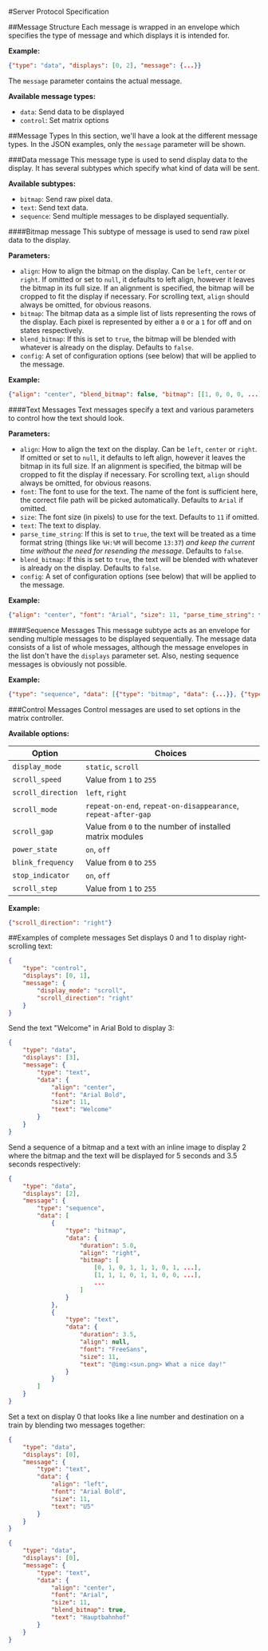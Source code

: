 #Server Protocol Specification

##Message Structure
Each message is wrapped in an envelope which specifies the type of message and which displays it is intended for.

**Example:**
```json
{"type": "data", "displays": [0, 2], "message": {...}}
```

The `message` parameter contains the actual message.

**Available message types:**

* `data`: Send data to be displayed
* `control`: Set matrix options

##Message Types
In this section, we'll have a look at the different message types. In the JSON examples, only the `message` parameter will be shown.

###Data message
This message type is used to send display data to the display. It has several subtypes which specify what kind of data will be sent.

**Available subtypes:**

* `bitmap`: Send raw pixel data.
* `text`: Send text data.
* `sequence`: Send multiple messages to be displayed sequentially.

####Bitmap message
This subtype of message is used to send raw pixel data to the display.

**Parameters:**

* `align`: How to align the bitmap on the display. Can be `left`, `center` or `right`. If omitted or set to `null`, it defaults to left align, however it leaves the bitmap in its full size. If an alignment is specified, the bitmap will be cropped to fit the display if necessary. For scrolling text, `align` should always be omitted, for obvious reasons.
* `bitmap`: The bitmap data as a simple list of lists representing the rows of the display.
Each pixel is represented by either a `0` or a `1` for off and on states respectively.
* `blend_bitmap`: If this is set to `true`, the bitmap will be blended with whatever is already on the display. Defaults to `false`.
* `config`: A set of configuration options (see below) that will be applied to the message.

**Example:**
```json
{"align": "center", "blend_bitmap": false, "bitmap": [[1, 0, 0, 0, ...], [0, 1, 1, 0, ...], ...]}
```

####Text Messages
Text messages specify a text and various parameters to control how the text should look.

**Parameters:**

* `align`: How to align the text on the display. Can be `left`, `center` or `right`. If omitted or set to `null`, it defaults to left align, however it leaves the bitmap in its full size. If an alignment is specified, the bitmap will be cropped to fit the display if necessary. For scrolling text, `align` should always be omitted, for obvious reasons.
* `font`: The font to use for the text. The name of the font is sufficient here, the correct file path will be picked automatically. Defaults to `Arial` if omitted.
* `size`: The font size (in pixels) to use for the text. Defaults to `11` if omitted.
* `text`: The text to display.
* `parse_time_string`: If this is set to `true`, the text will be treated as a time format string (things like `%H:%M` will become `13:37`) *and keep the current time without the need for resending the message*. Defaults to `false`.
* `blend_bitmap`: If this is set to `true`, the text will be blended with whatever is already on the display. Defaults to `false`.
* `config`: A set of configuration options (see below) that will be applied to the message.

**Example:**
```json
{"align": "center", "font": "Arial", "size": 11, "parse_time_string": true, "blend_bitmap": false, "text": "Current Time: %H:%M", "config": {"display_mode": "scroll"}}
```

####Sequence Messages
This message subtype acts as an envelope for sending multiple messages to be displayed sequentially.
The message data consists of a list of whole messages, although the message envelopes in the list don't have the `displays`
parameter set. Also, nesting sequence messages is obviously not possible.

**Example:**
```json
{"type": "sequence", "data": [{"type": "bitmap", "data": {...}}, {"type": "text", "data": {...}}]}
```

###Control Messages
Control messages are used to set options in the matrix controller.

**Available options:**

Option|Choices
------|-------
`display_mode`|`static`, `scroll`
`scroll_speed`|Value from `1` to `255`
`scroll_direction`|`left`, `right`
`scroll_mode`|`repeat-on-end`, `repeat-on-disappearance`, `repeat-after-gap`
`scroll_gap`|Value from `0` to the number of installed matrix modules
`power_state`|`on`, `off`
`blink_frequency`|Value from `0` to `255`
`stop_indicator`|`on`, `off`
`scroll_step`|Value from `1` to `255`

**Example:**
```json
{"scroll_direction": "right"}
```

##Examples of complete messages
Set displays 0 and 1 to display right-scrolling text:
```json
{
    "type": "control",
    "displays": [0, 1],
    "message": {
        "display_mode": "scroll",
        "scroll_direction": "right"
    }
}
```

Send the text "Welcome" in Arial Bold to display 3:
```json
{
    "type": "data",
    "displays": [3],
    "message": {
        "type": "text",
        "data": {
            "align": "center",
            "font": "Arial Bold",
            "size": 11,
            "text": "Welcome"
        }
    }
}
```

Send a sequence of a bitmap and a text with an inline image to display 2 where the bitmap and the text will be displayed for 5 seconds and 3.5 seconds respectively:
```json
{
    "type": "data",
    "displays": [2],
    "message": {
        "type": "sequence",
        "data": [
            {
                "type": "bitmap",
                "data": {
                    "duration": 5.0,
                    "align": "right",
                    "bitmap": [
                        [0, 1, 0, 1, 1, 1, 0, 1, ...],
                        [1, 1, 1, 0, 1, 1, 0, 0, ...],
                        ...
                    ]
                }
            },
            {
                "type": "text",
                "data": {
                    "duration": 3.5,
                    "align": null,
                    "font": "FreeSans",
                    "size": 11,
                    "text": "@img:<sun.png> What a nice day!"
                }
            }
        ]
    }
}
```

Set a text on display 0 that looks like a line number and destination on a train by blending two messages together:
```json
{
    "type": "data",
    "displays": [0],
    "message": {
        "type": "text",
        "data": {
            "align": "left",
            "font": "Arial Bold",
            "size": 11,
            "text": "U5"
        }
    }
}
```
```json
{
    "type": "data",
    "displays": [0],
    "message": {
        "type": "text",
        "data": {
            "align": "center",
            "font": "Arial",
            "size": 11,
            "blend_bitmap": true,
            "text": "Hauptbahnhof"
        }
    }
}
```